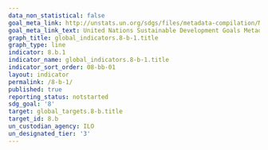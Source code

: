 ```yaml
---
data_non_statistical: false
goal_meta_link: http://unstats.un.org/sdgs/files/metadata-compilation/Metadata-Goal-8.pdf
goal_meta_link_text: United Nations Sustainable Development Goals Metadata (pdf 525kB)
graph_title: global_indicators.8-b-1.title
graph_type: line
indicator: 8.b.1
indicator_name: global_indicators.8-b-1.title
indicator_sort_order: 08-bb-01
layout: indicator
permalink: /8-b-1/
published: true
reporting_status: notstarted
sdg_goal: '8'
target: global_targets.8-b.title
target_id: 8.b
un_custodian_agency: ILO
un_designated_tier: '3'
---
```

